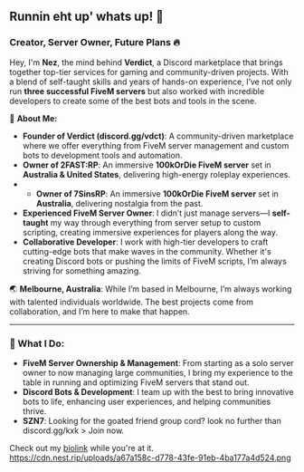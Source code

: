 ## Runnin eht up' whats up! 👋

### Creator, Server Owner, Future Plans 🔥

Hey, I'm **Nez**, the mind behind **Verdict**, a Discord marketplace that brings together top-tier services for gaming and community-driven projects. With a blend of self-taught skills and years of hands-on experience, I’ve not only run **three successful FiveM servers** but also worked with incredible developers to create some of the best bots and tools in the scene.

🚀 **About Me:**
- **Founder of Verdict (discord.gg/vdct)**: A community-driven marketplace where we offer everything from FiveM server management and custom bots to development tools and automation.
- **Owner of 2FAST:RP**: An immersive **100kOrDie FiveM server** set in **Australia & United States**, delivering high-energy roleplay experiences.
- - **Owner of 7SinsRP**: An immersive **100kOrDie FiveM server** set in **Australia**, delivering nostalgia from the past.
- **Experienced FiveM Server Owner**: I didn’t just manage servers—I **self-taught** my way through everything from server setup to custom scripting, creating immersive experiences for players along the way.
- **Collaborative Developer**: I work with high-tier developers to craft cutting-edge bots that make waves in the community. Whether it's creating Discord bots or pushing the limits of FiveM scripts, I’m always striving for something amazing.

🌏 **Melbourne, Australia**: While I’m based in Melbourne, I’m always working with talented individuals worldwide. The best projects come from collaboration, and I’m here to make that happen.

---

### 🔧 What I Do:
- **FiveM Server Ownership & Management**: From starting as a solo server owner to now managing large communities, I bring my experience to the table in running and optimizing FiveM servers that stand out.
- **Discord Bots & Development**: I team up with the best to bring innovative bots to life, enhancing user experiences, and helping communities thrive.
- **SZN7**: Looking for the goated friend group cord? look no further than discord.gg/kxk > Join now.

Check out my [biolink](https://slat.cc/ne) while you're at it.
https://cdn.nest.rip/uploads/a67a158c-d778-43fe-91eb-4ba177a4d524.png

